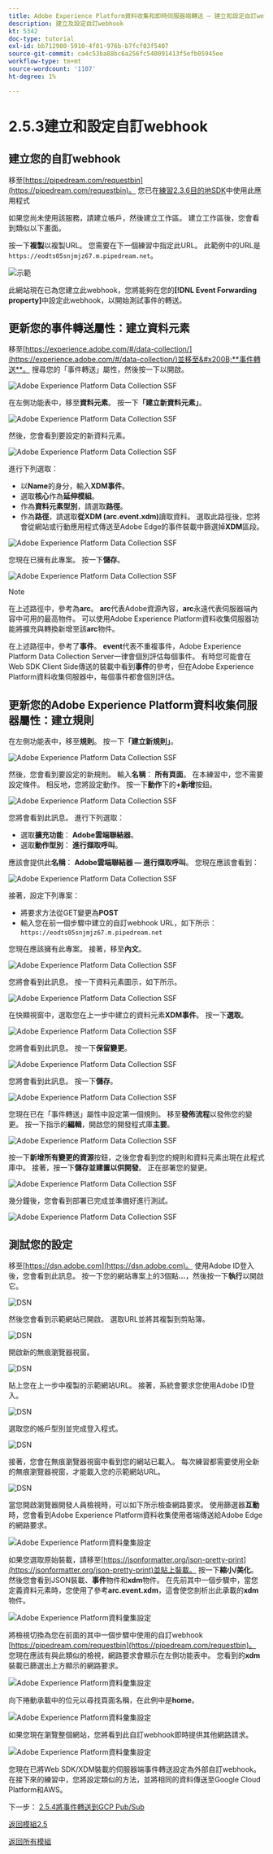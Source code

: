 ```yaml
---
title: Adobe Experience Platform資料收集和即時伺服器端轉送 — 建立和設定自訂webhook
description: 建立及設定自訂webhook
kt: 5342
doc-type: tutorial
exl-id: bb712980-5910-4f01-976b-b7fcf03f5407
source-git-commit: ca4c53ba88bc6a256fc540091413f5efb05945ee
workflow-type: tm+mt
source-wordcount: '1107'
ht-degree: 1%

---
```


# 2.5.3建立和設定自訂webhook

## 建立您的自訂webhook

移至[https://pipedream.com/requestbin](https://pipedream.com/requestbin)。 您已在[練習2.3.6目的地SDK](./../../../modules/rtcdp-b2c/module2.3/ex6.md)中使用此應用程式

如果您尚未使用該服務，請建立帳戶，然後建立工作區。 建立工作區後，您會看到類似以下畫面。

按一下&#x200B;**複製**&#x200B;以複製URL。 您需要在下一個練習中指定此URL。 此範例中的URL是`https://eodts05snjmjz67.m.pipedream.net`。

![示範](./images/webhook1.png)

此網站現在已為您建立此webhook，您將能夠在您的&#x200B;**[!DNL Event Forwarding property]**&#x200B;中設定此webhook，以開始測試事件的轉送。

## 更新您的事件轉送屬性：建立資料元素

移至[https://experience.adobe.com/#/data-collection/](https://experience.adobe.com/#/data-collection/)並移至&#x200B;**事件轉送**。 搜尋您的「事件轉送」屬性，然後按一下以開啟。

![Adobe Experience Platform Data Collection SSF](./images/prop1.png)

在左側功能表中，移至&#x200B;**資料元素**。 按一下&#x200B;**「建立新資料元素」**。

![Adobe Experience Platform Data Collection SSF](./images/de1.png)

然後，您會看到要設定的新資料元素。

![Adobe Experience Platform Data Collection SSF](./images/de2.png)

進行下列選取：

- 以&#x200B;**Name**&#x200B;的身分，輸入&#x200B;**XDM事件**。
- 選取&#x200B;**核心**&#x200B;作為&#x200B;**延伸模組**。
- 作為&#x200B;**資料元素型別**，請選取&#x200B;**路徑**。
- 作為&#x200B;**路徑**，請選取&#x200B;**從XDM (arc.event.xdm)**&#x200B;讀取資料。 選取此路徑後，您將會從網站或行動應用程式傳送至Adobe Edge的事件裝載中篩選掉&#x200B;**XDM**&#x200B;區段。

![Adobe Experience Platform Data Collection SSF](./images/de3.png)

您現在已擁有此專案。 按一下&#x200B;**儲存**。

![Adobe Experience Platform Data Collection SSF](./images/de3a.png)

>[!NOTE]
>
>在上述路徑中，參考為&#x200B;**arc**。 **arc**&#x200B;代表Adobe資源內容，**arc**&#x200B;永遠代表伺服器端內容中可用的最高物件。 可以使用Adobe Experience Platform資料收集伺服器功能將擴充與轉換新增至該&#x200B;**arc**&#x200B;物件。
>
>在上述路徑中，參考了&#x200B;**事件**。 **event**&#x200B;代表不重複事件，Adobe Experience Platform Data Collection Server一律會個別評估每個事件。 有時您可能會在Web SDK Client Side傳送的裝載中看到&#x200B;**事件**&#x200B;的參考，但在Adobe Experience Platform資料收集伺服器中，每個事件都會個別評估。

## 更新您的Adobe Experience Platform資料收集伺服器屬性：建立規則

在左側功能表中，移至&#x200B;**規則**。 按一下&#x200B;**「建立新規則」**。

![Adobe Experience Platform Data Collection SSF](./images/rl1.png)

然後，您會看到要設定的新規則。 輸入&#x200B;**名稱**： **所有頁面**。 在本練習中，您不需要設定條件。 相反地，您將設定動作。 按一下&#x200B;**動作**&#x200B;下的&#x200B;**+新增**&#x200B;按鈕。

![Adobe Experience Platform Data Collection SSF](./images/rl2.png)

您將會看到此訊息。 進行下列選取：

- 選取&#x200B;**擴充功能**： **Adobe雲端聯結器**。
- 選取&#x200B;**動作型別**： **進行擷取呼叫**。

應該會提供此&#x200B;**名稱**： **Adobe雲端聯結器 — 進行擷取呼叫**。 您現在應該會看到：

![Adobe Experience Platform Data Collection SSF](./images/rl4.png)

接著，設定下列專案：

- 將要求方法從GET變更為&#x200B;**POST**
- 輸入您在前一個步驟中建立的自訂webhook URL，如下所示： `https://eodts05snjmjz67.m.pipedream.net`

您現在應該擁有此專案。 接著，移至&#x200B;**內文**。

![Adobe Experience Platform Data Collection SSF](./images/rl6.png)

您將會看到此訊息。 按一下資料元素圖示，如下所示。

![Adobe Experience Platform Data Collection SSF](./images/rl7.png)

在快顯視窗中，選取您在上一步中建立的資料元素&#x200B;**XDM事件**。 按一下&#x200B;**選取**。

![Adobe Experience Platform Data Collection SSF](./images/rl8.png)

您將會看到此訊息。 按一下&#x200B;**保留變更**。

![Adobe Experience Platform Data Collection SSF](./images/rl9.png)

您將會看到此訊息。 按一下&#x200B;**儲存**。

![Adobe Experience Platform Data Collection SSF](./images/rl10.png)

您現在已在「事件轉送」屬性中設定第一個規則。 移至&#x200B;**發佈流程**以發佈您的變更。
按一下指示的**編輯**，開啟您的開發程式庫&#x200B;**主要**。

![Adobe Experience Platform Data Collection SSF](./images/rl11.png)

按一下&#x200B;**新增所有變更的資源**&#x200B;按鈕，之後您會看到您的規則和資料元素出現在此程式庫中。 接著，按一下&#x200B;**儲存並建置以供開發**。 正在部署您的變更。

![Adobe Experience Platform Data Collection SSF](./images/rl13.png)

幾分鐘後，您會看到部署已完成並準備好進行測試。

![Adobe Experience Platform Data Collection SSF](./images/rl14.png)

## 測試您的設定

移至[https://dsn.adobe.com](https://dsn.adobe.com)。 使用Adobe ID登入後，您會看到此訊息。 按一下您的網站專案上的3個點&#x200B;**...**，然後按一下&#x200B;**執行**&#x200B;以開啟它。

![DSN](./../../datacollection/module1.1/images/web8.png)

然後您會看到示範網站已開啟。 選取URL並將其複製到剪貼簿。

![DSN](../../gettingstarted/gettingstarted/images/web3.png)

開啟新的無痕瀏覽器視窗。

![DSN](../../gettingstarted/gettingstarted/images/web4.png)

貼上您在上一步中複製的示範網站URL。 接著，系統會要求您使用Adobe ID登入。

![DSN](../../gettingstarted/gettingstarted/images/web5.png)

選取您的帳戶型別並完成登入程式。

![DSN](../../gettingstarted/gettingstarted/images/web6.png)

接著，您會在無痕瀏覽器視窗中看到您的網站已載入。 每次練習都需要使用全新的無痕瀏覽器視窗，才能載入您的示範網站URL。

![DSN](../../gettingstarted/gettingstarted/images/web7.png)

當您開啟瀏覽器開發人員檢視時，可以如下所示檢查網路要求。 使用篩選器&#x200B;**互動**&#x200B;時，您會看到Adobe Experience Platform資料收集使用者端傳送給Adobe Edge的網路要求。

![Adobe Experience Platform資料彙集設定](./images/hook1.png)

如果您選取原始裝載，請移至[https://jsonformatter.org/json-pretty-print](https://jsonformatter.org/json-pretty-print)並貼上裝載。 按一下&#x200B;**縮小/美化**。 然後您會看到JSON裝載、**事件**&#x200B;物件和&#x200B;**xdm**&#x200B;物件。 在先前其中一個步驟中，當您定義資料元素時，您使用了參考&#x200B;**arc.event.xdm**，這會使您剖析出此承載的&#x200B;**xdm**&#x200B;物件。

![Adobe Experience Platform資料彙集設定](./images/hook2.png)

將檢視切換為您在前面的其中一個步驟中使用的自訂webhook [https://pipedream.com/requestbin](https://pipedream.com/requestbin)。 您現在應該有與此類似的檢視，網路要求會顯示在左側功能表中。 您看到的&#x200B;**xdm**&#x200B;裝載已篩選出上方顯示的網路要求。

![Adobe Experience Platform資料彙集設定](./images/hook3.png)

向下捲動承載中的位元以尋找頁面名稱，在此例中是&#x200B;**home**。

![Adobe Experience Platform資料彙集設定](./images/hook4.png)

如果您現在瀏覽整個網站，您將看到此自訂webhook即時提供其他網路請求。

![Adobe Experience Platform資料彙集設定](./images/hook5.png)

您現在已將Web SDK/XDM裝載的伺服器端事件轉送設定為外部自訂webhook。 在接下來的練習中，您將設定類似的方法，並將相同的資料傳送至Google Cloud Platform和AWS。

下一步： [2.5.4將事件轉送到GCP Pub/Sub](./ex4.md)

[返回模組2.5](./aep-data-collection-ssf.md)

[返回所有模組](./../../../overview.md)
